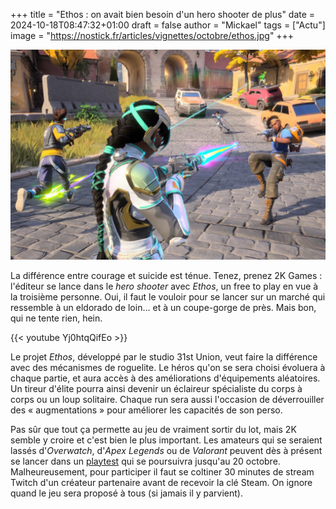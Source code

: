 +++
title = "Ethos : on avait bien besoin d'un hero shooter de plus"
date = 2024-10-18T08:47:32+01:00
draft = false
author = "Mickael"
tags = ["Actu"]
image = "https://nostick.fr/articles/vignettes/octobre/ethos.jpg"
+++

![Ethos](ethos.jpg "")

La différence entre courage et suicide est ténue. Tenez, prenez 2K Games : l'éditeur se lance dans le *hero shooter* avec *Ethos*, un free to play en vue à la troisième personne. Oui, il faut le vouloir pour se lancer sur un marché qui ressemble à un eldorado de loin… et à un coupe-gorge de près. Mais bon, qui ne tente rien, hein.

{{< youtube Yj0htqQifEo >}} 

Le projet *Ethos*, développé par le studio 31st Union, veut faire la différence avec des mécanismes de roguelite. Le héros qu'on se sera choisi évoluera à chaque partie, et aura accès à des améliorations d'équipements aléatoires. Un tireur d'élite pourra ainsi devenir un éclaireur spécialiste du corps à corps ou un loup solitaire. Chaque run sera aussi l'occasion de déverrouiller des « augmentations » pour améliorer les capacités de son perso.

Pas sûr que tout ça permette au jeu de vraiment sortir du lot, mais 2K semble y croire et c'est bien le plus important. Les amateurs qui se seraient lassés d'*Overwatch*, d'*Apex Legends* ou de *Valorant* peuvent dès à présent se lancer dans un [playtest](https://ethos.2k.com/playtest/) qui se poursuivra jusqu'au 20 octobre. Malheureusement, pour participer il faut se coltiner 30 minutes de stream Twitch d'un créateur partenaire avant de recevoir la clé Steam. On ignore quand le jeu sera proposé à tous (si jamais il y parvient).